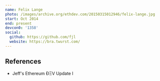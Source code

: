 ```yaml
---
name: Felix Lange
photo: /images/archive.org/ethdev.com/20150315012946/felix-lange.jpg
start: Oct 2014
end: present
devcon0: '1358'
social:
  github: https://github.com/fjl
  website: https://bra.twurst.com/
---
```


## References

- Jeff's Ethereum ÐΞV Update I
